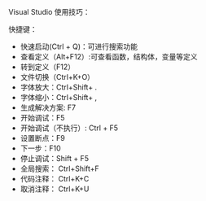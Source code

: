 Visual Studio 使用技巧：

快捷键：

* 快速启动(Ctrl + Q)：可进行搜索功能
* 查看定义（Alt+F12）:可查看函数，结构体，变量等定义
* 转到定义（F12）
* 文件切换（Ctrl+K+O）
* 字体放大：Ctrl+Shift+ .
* 字体缩小：Ctrl+Shift+ ,
* 生成解决方案: F7
* 开始调试：F5
* 开始调试（不执行）: Ctrl + F5
* 设置断点：F9
* 下一步：F10
* 停止调试：Shift + F5
* 全局搜索： Ctrl+Shift+F
* 代码注释： Ctrl+K+C
* 取消注释： Ctrl+K+U



